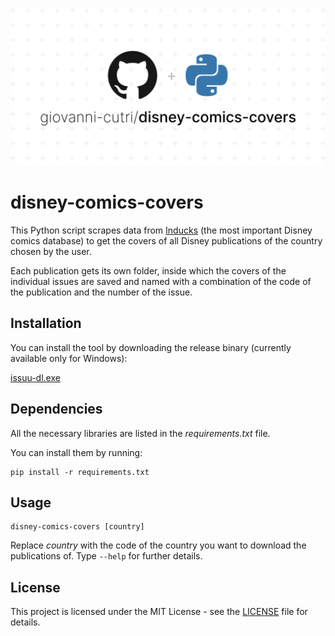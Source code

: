 ![Socialify](https://github.com/giovanni-cutri/disney-comics-covers/blob/main/resources/socialify-logo.png)

# disney-comics-covers

This Python script scrapes data from [Inducks](https://inducks.org/) (the most important Disney comics database) to get the covers of all Disney publications of the country chosen by the user.

Each publication gets its own folder, inside which the covers of the individual issues are saved and named with a combination of the code of the publication and the number of the issue.

## Installation

You can install the tool by downloading the release binary (currently available only for Windows):

[issuu-dl.exe](https://github.com/giovanni-cutri/italian-disney-comics-covers/releases/download/first/disney-comics-covers.exe)

## Dependencies

All the necessary libraries are listed in the *requirements.txt* file.

You can install them by running:

```
pip install -r requirements.txt
```

## Usage

```
disney-comics-covers [country]
```

Replace *country* with the code of the country you want to download the publications of.
Type ```--help``` for further details.


## License

This project is licensed under the MIT License - see the [LICENSE](https://github.com/giovanni-cutri/italian-disney-comics-covers/blob/main/LICENSE) file for details.


